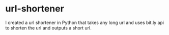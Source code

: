 # url-shortener
I created a url shortener in Python that takes any long url and uses bit.ly api to shorten the url and outputs a short url.
